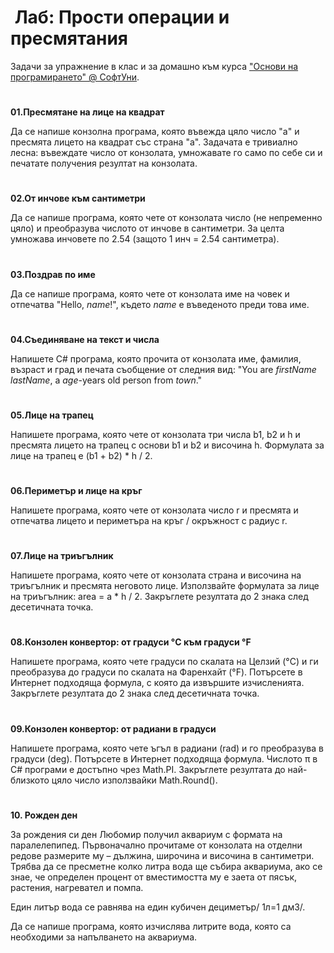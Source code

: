 ﻿# ﻿﻿﻿ ﻿Лаб: Прости операции и пресмятанияЗадачи за упражнение в клас и за домашно към курса [&quot;Основи на програмирането&quot; @ СофтУни](https://softuni.bg/courses/programming-basics).#**01.Пресмятане на лице на квадрат**Да се напише конзолна програма, която въвежда цяло число "a" и пресмята лицето на квадрат със страна "a". Задачата е тривиално лесна: въвеждате число от конзолата, умножавате го само по себе си и печатате получения резултат на конзолата.#**02.От инчове към сантиметри**Да се напише програма, която чете от конзолата число (не непременно цяло) и преобразува числото от инчове в сантиметри. За целта умножава инчовете по 2.54 (защото 1 инч = 2.54 сантиметра).#**03.Поздрав по име**Да се напише програма, която чете от конзолата име на човек и отпечатва "Hello, *name*!", където *name* е въведеното преди това име.#**04.Съединяване на текст и числа**Напишете C# програма, която прочита от конзолата име, фамилия, възраст и град и печата съобщение от следния вид: "You are *firstName* *lastName*, a *age*-years old person from *town*."#**05.Лице на трапец**Напишете програма, която чете от конзолата три числа b1, b2 и h и пресмята лицето на трапец с основи b1 и b2 и височина h. Формулата за лице на трапец е (b1 + b2) * h / 2.#**06.Периметър и лице на кръг**Напишете програма, която чете от конзолата число r и пресмята и отпечатва лицето и периметъра на кръг / окръжност с радиус r.#**07.Лице на триъгълник**Напишете програма, която чете от конзолата страна и височина на триъгълник и пресмята неговото лице. Използвайте формулата за лице на триъгълник: area = a * h / 2. Закръглете резултата до 2 знака след десетичната точка.#**08.Конзолен конвертор: от градуси °C към градуси °F**Напишете програма, която чете градуси по скалата на Целзий (°C) и ги преобразува до градуси по скалата на Фаренхайт (°F). Потърсете в Интернет подходяща формула, с която да извършите изчисленията. Закръглете резултата до 2 знака след десетичната точка. #**09.Конзолен конвертор: от радиани в градуси**Напишете програма, която чете ъгъл в радиани (rad) и го преобразува в градуси (deg). Потърсете в Интернет подходяща формула. Числото π в C# програми е достъпно чрез Math.PI. Закръглете резултата до най-близкото цяло число използвайки Math.Round(). #**10. Рожден ден**За рождения си ден Любомир получил аквариум с формата на паралелепипед. Първоначално прочитаме от конзолата на отделни редове размерите му – дължина, широчина и височина в сантиметри. Трябва да се пресметне колко литра вода ще събира аквариума, ако се знае, че определен процент от вместимостта му е заета от пясък, растения, нагревател и помпа. Един литър вода се равнява на един кубичен дециметър/ 1л=1 дм3/. Да се напише програма, която изчислява литрите вода, която са необходими за напълването на аквариума.